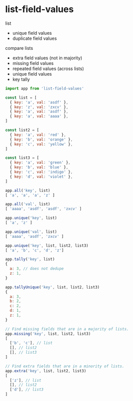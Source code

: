 # list-field-values

list
* unique field values
* duplicate field values

compare lists
  * extra field values (not in majority)
  * missing field values
  * repeated field values (across lists)
* unique field values
* key tally


```js
import app from 'list-field-values'

const list = [
  { key: 'a', val: 'asdf' },
  { key: 'z', val: 'zxcv' },
  { key: 'a', val: 'asdf' },
  { key: 'a', val: 'aaaa' },
]

const list2 = [
  { key: 'a', val: 'red' },
  { key: 'b', val: 'orange' },
  { key: 'c', val: 'yellow' },
]

const list3 = [
  { key: 'a', val: 'green' },
  { key: 'b', val: 'blue' },
  { key: 'c', val: 'indigo' },
  { key: 'd', val: 'violet' },
]

app.all('key', list)
[ 'a', 'a', 'a', 'z' ]

app.all('val', list)
[ 'aaaa', 'asdf', 'asdf', 'zxcv' ]

app.unique('key', list)
[ 'a', 'z' ]

app.unique('val', list)
[ 'aaaa', 'asdf', 'zxcv' ]

app.unique('key', list, list2, list3)
[ 'a', 'b', 'c', 'd', 'z']

app.tally('key', list)
{
  a: 3, // does not dedupe
  z: 1,
}

app.tallyUnique('key', list, list2, list3)
{
  a: 3,
  b: 2,
  c: 2,
  d: 1,
  z: 1,
}

// Find missing fields that are in a majority of lists.
app.missing('key', list, list2, list3)
[
  ['b', 'c'], // list
  [], // list2
  [], // list3
]

// Find extra fields that are in a minority of lists.
app.extra('key', list, list2, list3)
[
  ['z'], // list
  [], // list2
  ['d'], // list3
]
```
